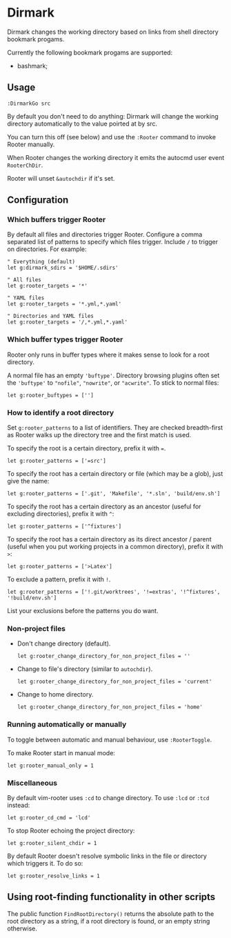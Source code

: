 # Dirmark

Dirmark changes the working directory based on links from shell directory bookmark progams.

Currently the following bookmark progams are supported:

- bashmark;



## Usage

`:DirmarkGo src`

By default you don't need to do anything: Dirmark will change the working directory automatically to the value poirted at by src.

You can turn this off (see below) and use the `:Rooter` command to invoke Rooter manually.

When Rooter changes the working directory it emits the autocmd user event `RooterChDir`.

Rooter will unset `&autochdir` if it's set.


## Configuration


### Which buffers trigger Rooter

By default all files and directories trigger Rooter.  Configure a comma separated list of patterns to specify which files trigger.  Include `/` to trigger on directories.  For example:

```viml
" Everything (default)
let g:dirmark_sdirs = '$HOME/.sdirs'

" All files
let g:rooter_targets = '*'

" YAML files
let g:rooter_targets = '*.yml,*.yaml'

" Directories and YAML files
let g:rooter_targets = '/,*.yml,*.yaml'
```

### Which buffer types trigger Rooter

Rooter only runs in buffer types where it makes sense to look for a root directory.

A normal file has an empty `'buftype'`.  Directory browsing plugins often set the `'buftype'` to `"nofile"`, `"nowrite"`, or `"acwrite"`.  To stick to normal files:

```viml
let g:rooter_buftypes = ['']
```

### How to identify a root directory

Set `g:rooter_patterns` to a list of identifiers.  They are checked breadth-first as Rooter walks up the directory tree and the first match is used.

To specify the root is a certain directory, prefix it with `=`.

```viml
let g:rooter_patterns = ['=src']
```

To specify the root has a certain directory or file (which may be a glob), just give the name:

```viml
let g:rooter_patterns = ['.git', 'Makefile', '*.sln', 'build/env.sh']
```

To specify the root has a certain directory as an ancestor (useful for excluding directories), prefix it with `^`:

```viml
let g:rooter_patterns = ['^fixtures']
```

To specify the root has a certain directory as its direct ancestor / parent (useful when you put working projects in a common directory), prefix it with `>`:

```viml
let g:rooter_patterns = ['>Latex']
```

To exclude a pattern, prefix it with `!`.

```viml
let g:rooter_patterns = ['!.git/worktrees', '!=extras', '!^fixtures', '!build/env.sh']
```

List your exclusions before the patterns you do want.


### Non-project files

- Don't change directory (default).

    ```viml
    let g:rooter_change_directory_for_non_project_files = ''
    ```

- Change to file's directory (similar to `autochdir`).

    ```viml
    let g:rooter_change_directory_for_non_project_files = 'current'
    ```

- Change to home directory.

    ```viml
    let g:rooter_change_directory_for_non_project_files = 'home'
    ```


### Running automatically or manually

To toggle between automatic and manual behaviour, use `:RooterToggle`.

To make Rooter start in manual mode:

```viml
let g:rooter_manual_only = 1
```


### Miscellaneous

By default vim-rooter uses `:cd` to change directory.  To use `:lcd` or `:tcd` instead:

```viml
let g:rooter_cd_cmd = 'lcd'
```

To stop Rooter echoing the project directory:

```viml
let g:rooter_silent_chdir = 1
```

By default Rooter doesn't resolve symbolic links in the file or directory which triggers it.  To do so:

```viml
let g:rooter_resolve_links = 1
```


## Using root-finding functionality in other scripts

The public function `FindRootDirectory()` returns the absolute path to the root directory as a string, if a root directory is found, or an empty string otherwise.

